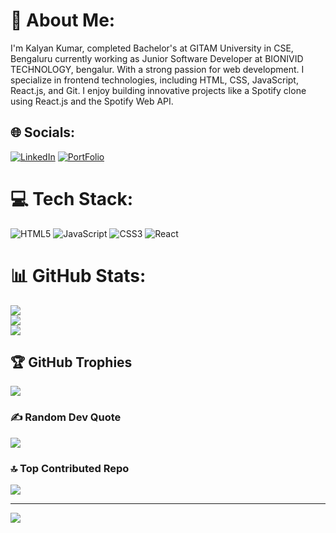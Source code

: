 # 💫 About Me:
I'm Kalyan Kumar, completed Bachelor's  at GITAM University in CSE, Bengaluru currently working as Junior Software Developer at BIONIVID TECHNOLOGY, bengalur. With a strong passion for web development. I specialize in frontend technologies, including HTML, CSS, JavaScript, React.js, and Git. I enjoy building innovative projects like a Spotify clone using React.js and the Spotify Web API.


## 🌐 Socials:
[![LinkedIn](https://img.shields.io/badge/LinkedIn-%230077B5.svg?logo=linkedin&logoColor=white)](https://www.linkedin.com/in/bolugondu-raj-kalyan-kumar/) 
[![PortFolio](https://img.shields.io/badge/Portfolio-%230077B5.svg?logo=portfolio&logoColor=white)](https://kalyankodes.github.io/portfolio/) 

# 💻 Tech Stack:
![HTML5](https://img.shields.io/badge/html5-%23E34F26.svg?style=for-the-badge&logo=html5&logoColor=white) ![JavaScript](https://img.shields.io/badge/javascript-%23323330.svg?style=for-the-badge&logo=javascript&logoColor=%23F7DF1E) ![CSS3](https://img.shields.io/badge/css3-%231572B6.svg?style=for-the-badge&logo=css3&logoColor=white) ![React](https://img.shields.io/badge/react-%2320232a.svg?style=for-the-badge&logo=react&logoColor=%2361DAFB)
# 📊 GitHub Stats:
![](https://github-readme-stats.vercel.app/api?username=KalyanKodes&theme=transparent&hide_border=false&include_all_commits=true&count_private=true)<br/>
![](https://github-readme-streak-stats.herokuapp.com/?user=KalyanKodes&theme=transparent&hide_border=false)<br/>
![](https://github-readme-stats.vercel.app/api/top-langs/?username=KalyanKodes&theme=transparent&hide_border=false&include_all_commits=true&count_private=true&layout=compact)

## 🏆 GitHub Trophies
![](https://github-profile-trophy.vercel.app/?username=KalyanKodes&theme=tokyonight&no-frame=false&no-bg=true&margin-w=4)

### ✍️ Random Dev Quote
![](https://quotes-github-readme.vercel.app/api?type=horizontal&theme=radical)

### 🔝 Top Contributed Repo
![](https://github-contributor-stats.vercel.app/api?username=KalyanKodes&limit=5&theme=dark&combine_all_yearly_contributions=true)

---
[![](https://visitcount.itsvg.in/api?id=KalyanKodes&icon=0&color=0)](https://visitcount.itsvg.in)

<!-- Proudly created with GPRM ( https://gprm.itsvg.in ) -->
